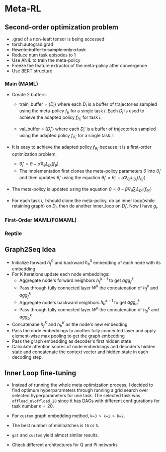 # Meta-RL

## Second-order optimization problem

- .grad of a non-leaft tensor is being accessed
- torch.autograd.grad
- ~~Rewrite buffer to sample only a task~~
- Reduce num task episodes to 1
- Use ANIL to train the meta-policy
- Freeze the feature extractor of the meta-policy after convergence
- Use BERT structure

### Main (MAML)

- Create 2 buffers:
  - train_buffer = {$D_i$} where each $D_i$ is a buffer of trajectories sampled using the meta-policy $f_\theta$ for a single task $i$. Each $D_i$ is used to achieve the adapted policy $f_{\theta_i'}$ for task $i$.

  - val_buffer = {$D_i'$} where each $D_i'$ is a buffer of trajectories sampled using the adapted policy $f_{\theta_i'}$ for a single task $i$.

- It is easy to achieve the adapted policy $f_{\theta_i'}$ because it is a first-order optimization problem.
  - $\theta_i' = \theta - \alpha \nabla_\theta L_{D_i}(f_\theta)$
  - The implementation first clones the meta-policy parameters $\theta$ into $\theta_i'$ and then updates $\theta_i'$ using the equation $\theta_i' = \theta_i' - \alpha \nabla_{\theta_i'} L_{D_i}(f_{\theta_i'})$.

- The meta-policy is updated using the equation $\theta = \theta - \beta \nabla_\theta \sum_i L_{D_i'}(f_{\theta_i'})$
- For each task $i$, I should clone the meta-policy, do an inner loop(while retaining graph) on $D_i$, then do another inner_loop on $D_i'$. Now I have $g_i$.

### First-Order MAML(FOMAML)

### Reptile

## Graph2Seq Idea

- Initialize forward $h_f^0$ and backward $h_b^0$ embedding of each node with its embedding
- For K iterations update each node embeddings:
  - Aggregate node's forward neighbors $h_f^{k-1}$ to get $agg_f^k$
  - Pass through fully connected layer $W^k$ the concatenation of  $h_f^k$ and $agg_f^k$
  - Aggregate node's backward neighbors $h_b^{k-1}$ to get $agg_b^k$
  - Pass through fully connected layer $W^k$ the concatenation of  $h_b^k$ and $agg_b^k$
- Concatenane $h_f^K$ and $h_b^K$ as the node's new embedding
- Pass the node embeddings to another fully connected layer and apply element-wise max pooling to get the graph embedding
- Pass the graph embedding as decoder's first hidden state
- Calculate attention scores of node embeddings and decoder's hidden state and concatenate the context vector and hidden state in each decoding step.

## Inner Loop fine-tuning

- Instead of running the whole meta optimization process, I decided to find optimum hyperparameters through running a grid search over selected hyperparameters for one task. The selected task was `offload_n\offload_20` since it has DAGs with different configurations for task number $n=20$.
- For `custom` graph embedding method, `k=3 > k=1 > k=2`.
- The best number of minibatches is `16` or `8`.
- `gat` and `custom` yield almost similar results.

- Check different architectures for Q and Pi networks